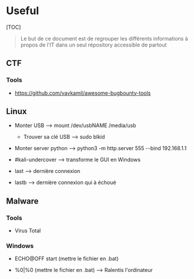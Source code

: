 # Useful

[TOC] 

> Le but de ce document est de regrouper les différents informations à propos de l'IT dans un seul répository accessible de partout

## CTF

### Tools

- https://github.com/vavkamil/awesome-bugbounty-tools

## Linux

- Monter USB --> mount /dev/usbNAME /media/usb
  - Trouver sa clé USB --> sudo blkid
  
- Monter server python --> python3 -m http.server 555 --bind 192.168.1.1

- #kali-undercover --> transforme le GUI en Windows

- last --> dernière connexion
- lastb --> dernière connexion qui à échoué


## Malware

### Tools

- Virus Total

### Windows 

- ECHO@OFF start (mettre le fichier en .bat)

- %0|%0 (mettre le fichier en .bat) --> Ralentis l'ordinateur
